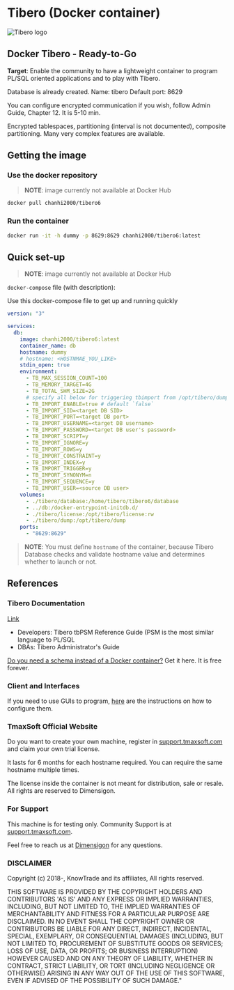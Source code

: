 # Tibero (Docker container)

![Tibero logo](https://www.dimensigon.com/wp-content/uploads/2020/04/Logo-DB-Standard300-Tibero.png)

## Docker Tibero - Ready-to-Go

**Target**: Enable the community to have a lightweight container to program PL/SQL oriented applications and to play with Tibero.

Database is already created. Name: tibero
Default port: 8629

You can configure encrypted communication if you wish, follow Admin Guide, Chapter 12. It is 5-10 min.

Encrypted tablespaces, partitioning (interval is not documented), composite partitioning.
Many very complex features are available.

## Getting the image

### Use the docker repository

> __NOTE__: image currently not available at Docker Hub

```sh
docker pull chanhi2000/tibero6
```

### Run the container

```sh
docker run -it -h dummy -p 8629:8629 chanhi2000/tibero6:latest
```

## Quick set-up

> __NOTE__: image currently not available at Docker Hub

`docker-compose` file (with description):

Use this docker-compose file to get up and running quickly

```yml
version: "3"

services:
  db:
    image: chanhi2000/tibero6:latest
    container_name: db
    hostname: dummy 
    # hostname: <HOSTNMAE_YOU_LIKE>
    stdin_open: true 
    environment:
      - TB_MAX_SESSION_COUNT=100
      - TB_MEMORY_TARGET=4G
      - TB_TOTAL_SHM_SIZE=2G
      # specify all below for triggering tbimport from /opt/tibero/dump
      - TB_IMPORT_ENABLE=true # default `false`
      - TB_IMPORT_SID=<target DB SID>
      - TB_IMPORT_PORT=<target DB port>
      - TB_IMPORT_USERNAME=<target DB username>
      - TB_IMPORT_PASSWORD=<target DB user's password>
      - TB_IMPORT_SCRIPT=y
      - TB_IMPORT_IGNORE=y
      - TB_IMPORT_ROWS=y
      - TB_IMPORT_CONSTRAINT=y
      - TB_IMPORT_INDEX=y
      - TB_IMPORT_TRIGGER=y
      - TB_IMPORT_SYNONYM=n
      - TB_IMPORT_SEQUENCE=y
      - TB_IMPORT_USER=<source DB user>
    volumes:
      - ./tibero/database:/home/tibero/tibero6/database
      - ../db:/docker-entrypoint-initdb.d/
      - ./tibero/license:/opt/tibero/license:rw
      - ./tibero/dump:/opt/tibero/dump
    ports:
      - "8629:8629"
```

> __NOTE__:  You must define `hostname` of the container, because Tibero Database checks and validate hostname value and determines whether to launch or not.

## References

### Tibero Documentation

[Link](https://technet.tmaxsoft.com/upload/download/online/tibero/pver-20150504-000002/index.html)

- Developers: Tibero tbPSM Reference Guide (PSM is the most similar language to PL/SQL
- DBAs: Tibero Administrator's Guide

[Do you need a schema instead of a Docker container?](https://store.dimensigon.com/plsqlaas-sqlaas) Get it here.
It is free forever.


### Client and Interfaces

If you need to use GUIs to program, [here](https://store.dimensigon.com/accessing-you-trial-sqlaas) are the instructions on how to configure them.


### TmaxSoft Official Website

Do you want to create your own machine, register in [support.tmaxsoft.com](https://support.tmaxsoft.com) and claim your own trial license.

It lasts for 6 months for each hostname required. You can require the same hostname multiple times.

The license inside the container is not meant for distribution, sale or resale. All rights are reserved to Dimensigon.

### For Support

This machine is for testing only. Community Support is at [support.tmaxsoft.com](https://support.tmaxsoft.com).

Feel free to reach us at [Dimensigon](https://www.dimensigon.com) for any questions.


### DISCLAIMER

Copyright (c) 2018-, KnowTrade and its affiliates, All rights reserved.

THIS SOFTWARE IS PROVIDED BY THE COPYRIGHT HOLDERS AND CONTRIBUTORS 'AS IS'
AND ANY EXPRESS OR IMPLIED WARRANTIES, INCLUDING, BUT NOT LIMITED TO, THE
IMPLIED WARRANTIES OF MERCHANTABILITY AND FITNESS FOR A PARTICULAR PURPOSE
ARE DISCLAIMED. IN NO EVENT SHALL THE COPYRIGHT OWNER OR CONTRIBUTORS BE
LIABLE FOR ANY DIRECT, INDIRECT, INCIDENTAL, SPECIAL, EXEMPLARY, OR
CONSEQUENTIAL DAMAGES (INCLUDING, BUT NOT LIMITED TO, PROCUREMENT OF
SUBSTITUTE GOODS OR SERVICES; LOSS OF USE, DATA, OR PROFITS; OR BUSINESS
INTERRUPTION) HOWEVER CAUSED AND ON ANY THEORY OF LIABILITY, WHETHER IN
CONTRACT, STRICT LIABILITY, OR TORT (INCLUDING NEGLIGENCE OR OTHERWISE)
ARISING IN ANY WAY OUT OF THE USE OF THIS SOFTWARE, EVEN IF ADVISED OF THE
POSSIBILITY OF SUCH DAMAGE."                            
